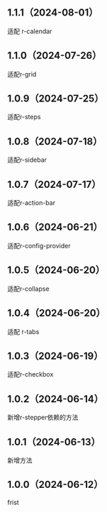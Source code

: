 ## 1.1.1（2024-08-01）
适配 r-calendar
## 1.1.0（2024-07-26）
适配r-grid
## 1.0.9（2024-07-25）
适配r-steps
## 1.0.8（2024-07-18）
适配r-sidebar
## 1.0.7（2024-07-17）
适配r-action-bar
## 1.0.6（2024-06-21）
适配r-config-provider
## 1.0.5（2024-06-20）
适配r-collapse
## 1.0.4（2024-06-20）
适配 r-tabs
## 1.0.3（2024-06-19）
适配r-checkbox
## 1.0.2（2024-06-14）
新增r-stepper依赖的方法
## 1.0.1（2024-06-13）
新增方法
## 1.0.0（2024-06-12）
frist
